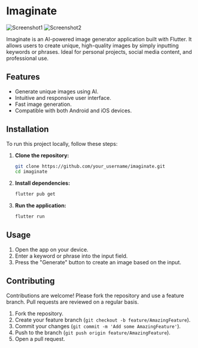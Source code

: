 # Imaginate

![Screenshot1](https://github.com/saipy10/Imaginate/assets/163659867/1eec30da-14d7-4cb3-9d3c-72dd9a9a8497)
![Screenshot2](https://github.com/saipy10/Imaginate/assets/163659867/a959a509-b054-4aa4-a0e3-5c776027ed28)

Imaginate is an AI-powered image generator application built with Flutter. It allows users to create unique, high-quality images by simply inputting keywords or phrases. Ideal for personal projects, social media content, and professional use.


## Features

- Generate unique images using AI.
- Intuitive and responsive user interface.
- Fast image generation.
- Compatible with both Android and iOS devices.

## Installation

To run this project locally, follow these steps:

1. **Clone the repository:**

    ```bash
    git clone https://github.com/your_username/imaginate.git
    cd imaginate
    ```

2. **Install dependencies:**

    ```bash
    flutter pub get
    ```

3. **Run the application:**

    ```bash
    flutter run
    ```

## Usage

1. Open the app on your device.
2. Enter a keyword or phrase into the input field.
3. Press the "Generate" button to create an image based on the input.

## Contributing

Contributions are welcome! Please fork the repository and use a feature branch. Pull requests are reviewed on a regular basis.

1. Fork the repository.
2. Create your feature branch (`git checkout -b feature/AmazingFeature`).
3. Commit your changes (`git commit -m 'Add some AmazingFeature'`).
4. Push to the branch (`git push origin feature/AmazingFeature`).
5. Open a pull request.
